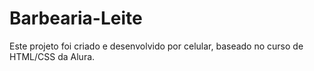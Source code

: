 # Barbearia-Leite
Este projeto foi criado e desenvolvido por celular, baseado no curso de HTML/CSS da Alura. 
